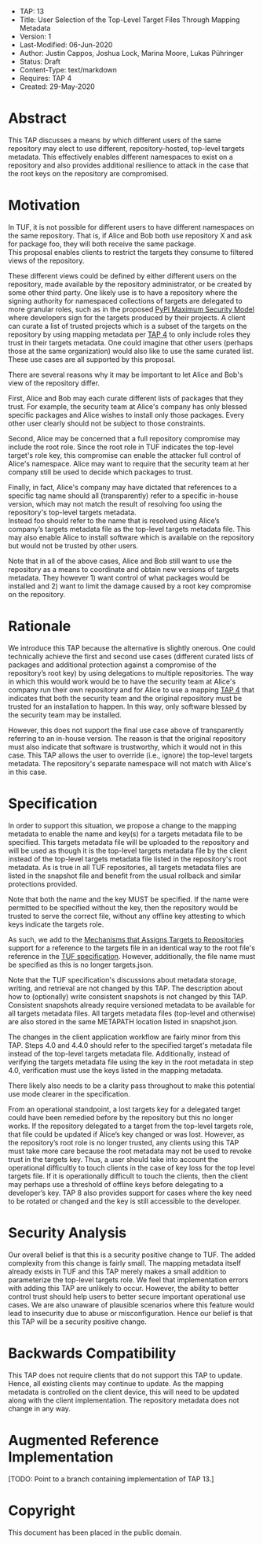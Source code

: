 * TAP: 13
* Title: User Selection of the Top-Level Target Files Through Mapping Metadata
* Version: 1
* Last-Modified: 06-Jun-2020
* Author: Justin Cappos, Joshua Lock, Marina Moore, Lukas Pühringer
* Status: Draft
* Content-Type: text/markdown
* Requires: TAP 4
* Created: 29-May-2020

# Abstract

This TAP discusses a means by which different users of the same repository
may elect to use different, repository-hosted, top-level targets metadata.  This effectively
enables different namespaces to exist on a repository and also provides
additional resilience to attack in the case that the root keys on the 
repository are compromised.



# Motivation


In TUF, it is not possible for different users to have different namespaces on
the same repository.  That is, if Alice and Bob both use repository X and ask
for package foo, they will both receive the same package.  
This proposal enables clients to restrict the targets they consume to 
filtered views of the repository.  

These different views could be defined by either different users on the
repository, made available by the repository administrator, or be created by
some other third party.  One likely use is to have a repository where the signing
authority for namespaced collections of targets are delegated to more granular
roles, such as in the proposed [PyPI Maximum Security Model](https://www.python.org/dev/peps/pep-0480/) where developers
sign for the targets produced by their projects. A client can curate a list of
trusted projects which is a subset of the targets on the repository by using
mapping metadata per [TAP 4](tap4.md) to only include roles they trust in their 
targets metadata.  One could imagine that other users (perhaps those at the 
same organization) would also like to use the same curated list.  These use 
cases are all supported by this proposal.

There are several reasons why it may be important to let Alice and Bob's view of 
the repository differ.  

First, Alice and Bob may each curate different lists of packages that they 
trust.  For example, the security team at Alice's company has only blessed
specific packages and Alice wishes to install only those packages.  Every other
user clearly should not be subject to those constraints.

Second, Alice may be concerned that a full repository compromise may include
the root role.  Since the root role in TUF indicates the top-level target's
role key, this compromise can enable the attacker full control of Alice's 
namespace.  Alice may want to require that the security team at her company
still be used to decide which packages to trust.  

Finally, in fact, Alice's company may have dictated that references to a
specific tag name should all (transparently) refer to a specific in-house
version, which may not match the result of 
resolving foo using the repository's top-level targets metadata.  
Instead foo should refer to the name that is resolved using Alice’s 
company’s targets metadata file as the top-level targets metadata file. This may 
also enable Alice to install software which is available on the repository 
but would not be trusted by other users.

Note that in all of the above cases, Alice and Bob still want to use the 
repository as a means to coordinate and obtain new versions of targets 
metadata.  They however 1) want control of what packages would be installed
and 2) want to limit the damage caused by a root key compromise on the
repository.

# Rationale

We introduce this TAP because the alternative is slightly onerous.  One could
technically achieve the first and second use cases (different curated lists of
packages and additional protection against a compromise of the repository’s
root key) by using delegations to multiple repositories.  The way in which this 
would work would be to have the security team at Alice's company run their 
own repository and for Alice to use a mapping [TAP 4](tap4.md) that indicates 
that both the security team and the original repository must be trusted for an 
installation to happen.  In this way, only software blessed by the security team 
may be installed.

However, this does not support the final use case above of transparently 
referring to an in-house version.  The reason is that
the original repository must also indicate that software is trustworthy, which it
would not in this case.  This TAP allows the user to override (i.e., ignore) the 
top-level targets metadata.  The repository's separate namespace will not
match with Alice's in this case.

# Specification

In order to support this situation, we propose a change to the mapping 
metadata to enable the name and key(s) for a targets metadata file to be specified.
This targets metadata file will be uploaded to the repository and will be used as though
it is the top-level targets metadata file by the  client instead of the top-level targets 
metadata file listed in the repository's root metadata.  As is true in all TUF repositories, 
all targets metadata files are listed in the snapshot file and benefit from the usual 
rollback and similar protections provided.

Note that both the name and the key MUST be specified.  If the name
were permitted to be specified without the key, then the repository
would be trusted to serve the correct file, without any offline key attesting 
to which keys indicate the targets role.

As such, we add to the [Mechanisms that Assigns Targets to Repositories](https://github.com/theupdateframework/taps/blob/master/tap4.md#mechanism-that-assigns-targets-to-repositories)
support for a reference to the targets file in an identical way to the
root file's reference in the [TUF specification](https://github.com/theupdateframework/specification/blob/master/tuf-spec.md#4-document-formats).
However, additionally, the file name must be specified as this is no longer
targets.json.

Note that the TUF specification's discussions about metadata storage, writing,
and retrieval are not changed by this TAP.  The description about how to 
(optionally) write consistent snapshots is not changed by this TAP.  Consistent
snapshots already require versioned metadata to be available for all targets metadata 
files.  All targets metadata files (top-level and otherwise) are also stored in the 
same METAPATH location listed in snapshot.json.

The changes in the client application workflow are fairly minor from this
TAP.  Steps 4.0 and 4.4.0 should refer to the specified target's metadata file instead 
of the top-level targets metadata file.  Additionally, instead of verifying the targets metadata
file using the key in the root metadata in step 4.0, verification must use the 
keys listed in the mapping metadata.

There likely also needs to be a clarity pass throughout to make this potential
use mode clearer in the specification.

From an operational standpoint, a lost targets key for a delegated target could have been 
remedied before by the repository but this no longer works.  If the repository delegated to 
a target from the top-level targets role, that file could be updated if Alice’s key changed or 
was lost.  However, as the repository’s root role is no longer trusted, any clients using this
TAP must take more care because the root metadata may not be used to revoke trust in 
the targets key.  Thus, a user should take into account the operational difficultly to touch 
clients in the case of key loss for the top level targets file.  If it is operationally difficult to
touch the clients, then the client may perhaps use a threshold of offline keys before delegating to 
a developer’s key.  TAP 8 also provides support for cases where the key need to be rotated
or changed and the key is still accessible to the developer.


# Security Analysis

Our overall belief is that this is a security positive change to TUF.
The added complexity from this change is fairly small.  The mapping metadata 
itself already exists in TUF and this TAP merely makes a small addition to 
parameterize the top-level targets role.  We feel that implementation errors 
with adding this TAP are unlikely to occur.  However, the ability to better 
control trust should help users to better secure important operational use 
cases.  We are also unaware of plausible scenarios where this feature would
lead to insecurity due to abuse or misconfiguration.  Hence our belief is that 
this TAP will be a security positive change.

# Backwards Compatibility

This TAP does not require clients that do not support this TAP to update.  
Hence, all existing clients may continue to update.  As the mapping metadata
is controlled on the client device, this will need to be updated along with the
client implementation.  The repository metadata does not change in any way.

# Augmented Reference Implementation

[TODO: Point to a branch containing implementation of TAP 13.]

# Copyright

This document has been placed in the public domain.
